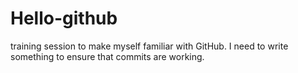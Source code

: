# Hello-github
training session to make myself familiar with GitHub.
I need to write something to ensure that commits are working.
